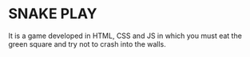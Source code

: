 # SNAKE PLAY

It is a game developed in HTML, CSS and JS in which you must eat the green square and try not to crash into the walls.